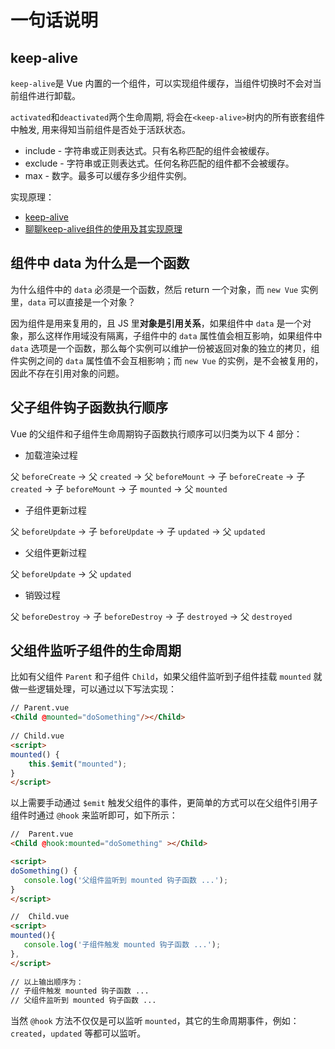 # 一句话说明

## keep-alive

`keep-alive`是 Vue 内置的一个组件，可以实现组件缓存，当组件切换时不会对当前组件进行卸载。

`activated`和`deactivated`两个生命周期, 将会在`<keep-alive>`树内的所有嵌套组件中触发, 用来得知当前组件是否处于活跃状态。

- include - 字符串或正则表达式。只有名称匹配的组件会被缓存。
- exclude - 字符串或正则表达式。任何名称匹配的组件都不会被缓存。
- max - 数字。最多可以缓存多少组件实例。


实现原理：
- [keep-alive](https://ustbhuangyi.github.io/vue-analysis/v2/extend/keep-alive.html)
- [聊聊keep-alive组件的使用及其实现原理](https://github.com/answershuto/learnVue/blob/master/docs/%E8%81%8A%E8%81%8Akeep-alive%E7%BB%84%E4%BB%B6%E7%9A%84%E4%BD%BF%E7%94%A8%E5%8F%8A%E5%85%B6%E5%AE%9E%E7%8E%B0%E5%8E%9F%E7%90%86.MarkDown)

## 组件中 data 为什么是一个函数

为什么组件中的 `data` 必须是一个函数，然后 return 一个对象，而 `new Vue` 实例里，`data` 可以直接是一个对象？

因为组件是用来复用的，且 JS 里**对象是引用关系**，如果组件中 `data` 是一个对象，那么这样作用域没有隔离，子组件中的 `data` 属性值会相互影响，如果组件中 `data` 选项是一个函数，那么每个实例可以维护一份被返回对象的独立的拷贝，组件实例之间的 `data` 属性值不会互相影响；而 `new Vue` 的实例，是不会被复用的，因此不存在引用对象的问题。

## 父子组件钩子函数执行顺序

Vue 的父组件和子组件生命周期钩子函数执行顺序可以归类为以下 4 部分：


- 加载渲染过程

父 `beforeCreate` -> 父 `created` -> 父 `beforeMount` -> 子 `beforeCreate` -> 子 `created` -> 子 `beforeMount` -> 子 `mounted` -> 父 `mounted`

- 子组件更新过程

父 `beforeUpdate` -> 子 `beforeUpdate` -> 子 `updated` -> 父 `updated`

- 父组件更新过程

父 `beforeUpdate` -> 父 `updated`

- 销毁过程

父 `beforeDestroy` -> 子 `beforeDestroy` -> 子 `destroyed` -> 父 `destroyed`

## 父组件监听子组件的生命周期

比如有父组件 `Parent` 和子组件 `Child`，如果父组件监听到子组件挂载 `mounted` 就做一些逻辑处理，可以通过以下写法实现：

```html
// Parent.vue
<Child @mounted="doSomething"/></Child>
    
// Child.vue
<script>
mounted() {
    this.$emit("mounted");
}
</script>
```

以上需要手动通过 `$emit` 触发父组件的事件，更简单的方式可以在父组件引用子组件时通过 `@hook` 来监听即可，如下所示：

```html
//  Parent.vue
<Child @hook:mounted="doSomething" ></Child>

<script>
doSomething() {
   console.log('父组件监听到 mounted 钩子函数 ...');
}
</script>

//  Child.vue
<script>
mounted(){
   console.log('子组件触发 mounted 钩子函数 ...');
},
</script>
    
// 以上输出顺序为：
// 子组件触发 mounted 钩子函数 ...
// 父组件监听到 mounted 钩子函数 ...
```

当然 `@hook` 方法不仅仅是可以监听 `mounted`，其它的生命周期事件，例如：`created`，`updated` 等都可以监听。

